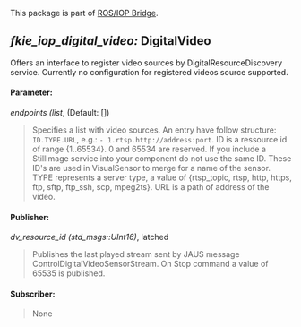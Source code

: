 This package is part of [ROS/IOP Bridge](https://github.com/fkie/iop_core/blob/master/README.md).


## _fkie_iop_digital_video:_ DigitalVideo

Offers an interface to register video sources by DigitalResourceDiscovery service. Currently no configuration for registered videos source supported.

#### Parameter:

_endpoints (list_, (Default: [])

> Specifies a list with video sources. An entry have follow structure: 
```ID.TYPE.URL```, e.g.: ```- 1.rtsp.http://address:port```.
ID is a ressource id of range {1..65534}. 0 and 65534 are reserved. If you include a StillImage service into your component do not use the same ID. These ID's are used in VisualSensor to merge for a name of the sensor. TYPE represents a server type, a value of {rtsp_topic, rtsp, http, https, ftp, sftp, ftp_ssh, scp, mpeg2ts}. URL is a path of address of the video.


#### Publisher:

_dv_resource_id (std_msgs::UInt16)_, latched

> Publishes the last played stream sent by JAUS message ControlDigitalVideoSensorStream. On Stop command a value of 65535 is published.

#### Subscriber:

> None
